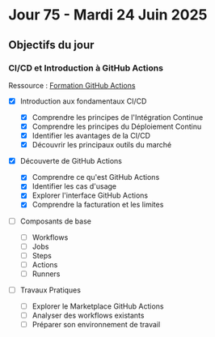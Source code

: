# Jour 75 - Mardi 24 Juin 2025

## Objectifs du jour

### CI/CD et Introduction à GitHub Actions

Ressource : [Formation GitHub Actions](https://github.com/HachemiH/formation-github-actions)

- [x] Introduction aux fondamentaux CI/CD

  - [x] Comprendre les principes de l'Intégration Continue
  - [x] Comprendre les principes du Déploiement Continu
  - [x] Identifier les avantages de la CI/CD
  - [x] Découvrir les principaux outils du marché

- [x] Découverte de GitHub Actions

  - [x] Comprendre ce qu'est GitHub Actions
  - [x] Identifier les cas d'usage
  - [x] Explorer l'interface GitHub Actions
  - [x] Comprendre la facturation et les limites

- [ ] Composants de base

  - [ ] Workflows
  - [ ] Jobs
  - [ ] Steps
  - [ ] Actions
  - [ ] Runners

- [ ] Travaux Pratiques
  - [ ] Explorer le Marketplace GitHub Actions
  - [ ] Analyser des workflows existants
  - [ ] Préparer son environnement de travail
